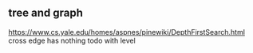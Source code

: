 ## tree and graph
https://www.cs.yale.edu/homes/aspnes/pinewiki/DepthFirstSearch.html
cross edge has nothing todo with level
